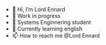 - 👋 Hi, I’m Lord Ennard
- 👀 Work in progress
- 🌱 Systems Enginnering student
- 💞️ Currently learning english
- 📫 How to reach me @Lord Ennard

<!---
Lord-Ennard/Lord-Ennard is a ✨ special ✨ repository because its `README.md` (this file) appears on your GitHub profile.
You can click the Preview link to take a look at your changes.
--->
